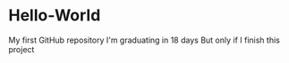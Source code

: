 # Hello-World
My first GitHub repository
I'm graduating in 18 days
But only if I finish this project
